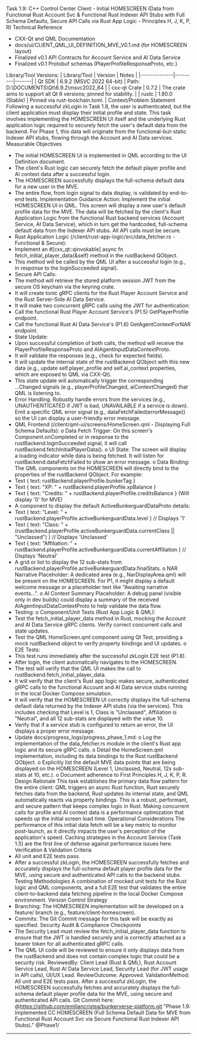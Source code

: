 Task 1.9: C++ Control Center Client - Initial HOMESCREEN
(Data from Functional Rust Account Svc & Functional Rust Indexer API Stubs with Full Schema Defaults, Secure API Calls via Rust App Logic - Principles H, J, K, P, R)
Technical Reference
* CXX-Qt and QML Documentation
* docs/ui/CLIENT_QML_UI_DEFINITION_MVE_V0.1.md (for HOMESCREEN layout)
* Finalized v0.1 API Contracts for Account Service and AI Data Service
* Finalized v0.1 Protobuf schemas (PlayerProfileResponseProto, etc.)

Library/Tool Versions:
| Library/Tool | Version | Notes |
|--------------|---------|-------|
| Qt SDK | 6.9.2 (MSVC 2022 64-bit) | Path: D:\DOCUMENTS\Qt\6.9.2\msvc2022_64 |
| cxx-qt Crate | 0.7.2 | The crate aims to support all Qt 6 versions; pinned for stability. |
| rustc | 1.80.0 (Stable) | Pinned via rust-toolchain.toml. |
Context/Problem Statement
Following a successful zkLogin in Task 1.8, the user is authenticated, but the client application must display their initial profile and state. This task involves implementing the HOMESCREEN UI itself and the underlying Rust application logic required to securely fetch the user's default data from the backend. For Phase 1, this data will originate from the functional-but-static Indexer API stubs, flowing through the Account and AI Data services.
Measurable Objectives
* The initial HOMESCREEN UI is implemented in QML according to the UI Definition document.
* The client's Rust logic can securely fetch the default player profile and AI context data after a successful login.
* The HOMESCREEN successfully displays the full-schema default data for a new user in the MVE.
* The entire flow, from login signal to data display, is validated by end-to-end tests.
Implementation Guidance
Action: Implement the initial HOMESCREEN UI in QML. This screen will display a new user's default profile data for the MVE. The data will be fetched by the client's Rust Application Logic from the functional Rust backend services (Account Service, AI Data Service), which in turn get the hardcoded, full-schema default data from the Indexer API stubs. All API calls must be secure.
* Rust Application Logic (/client/rust-app-logic/src/data_fetcher.rs - Functional & Secure):
* Implement an #[cxx_qt::qinvokable] async fn fetch_initial_player_data(&self) method in the rustBackend QObject.
* This method will be called by the QML UI after a successful login (e.g., in response to the loginSucceeded signal).
* Secure API Calls:
* The method will retrieve the stored platform session JWT from the secure OS keychain via the keyring crate.
* It will create tonic gRPC clients for the Rust Player Account Service and the Rust Server-Side AI Data Service.
* It will make two concurrent gRPC calls using the JWT for authentication:
* Call the functional Rust Player Account Service's (P1.5) GetPlayerProfile endpoint.
* Call the functional Rust AI Data Service's (P1.6) GetAgentContextForNAR endpoint.
* State Update:
* Upon successful completion of both calls, the method will receive the PlayerProfileResponseProto and AIAgentInputDataContextProto.
* It will validate the responses (e.g., check for expected fields).
* It will update the internal state of the rustBackend QObject with this new data (e.g., update self.player_profile and self.ai_context properties, which are exposed to QML via CXX-Qt).
* This state update will automatically trigger the corresponding ...Changed signals (e.g., playerProfileChanged, aiContextChanged) that QML is listening to.
* Error Handling: Robustly handle errors from the services (e.g., UNAUTHENTICATED if JWT is bad, UNAVAILABLE if a service is down). Emit a specific QML error signal (e.g., dataFetchFailed(errorMessage)) so the UI can display a user-friendly error message.
* QML Frontend (/client/qml-ui/screens/HomeScreen.qml - Displaying Full Schema Defaults):
o Data Fetch Trigger: On this screen's Component.onCompleted or in response to the rustBackend.loginSucceeded signal, it will call rustBackend.fetchInitialPlayerData().
o UI State: The screen will display a loading indicator while data is being fetched. It will listen for rustBackend.dataFetchFailed to show an error message.
o Data Binding: The QML components on the HOMESCREEN will directly bind to the properties of the rustBackend QObject. For example:
* Text { text: rustBackend.playerProfile.bunkerTag }
* Text { text: "XP: " + rustBackend.playerProfile.xpBalance }
* Text { text: "Credits: " + rustBackend.playerProfile.creditsBalance } (Will display '0' for MVE)
* A component to display the default ActiveBunkerguardDataProto details:
* Text { text: "Level: " + rustBackend.playerProfile.activeBunkerguardData.level } // Displays '1'
* Text { text: "Class: " + (rustBackend.playerProfile.activeBunkerguardData.currentClass || "Unclassed") } // Displays 'Unclassed'
* Text { text: "Affiliation: " + rustBackend.playerProfile.activeBunkerguardData.currentAffiliation } // Displays 'Neutral'
* A grid or list to display the 12 sub-stats from rustBackend.playerProfile.activeBunkerguardData.finalStats.
o NAR Narrative Placeholder: A dedicated area (e.g., NarDisplayArea.qml) will be present on the HOMESCREEN. For P1, it might display a default welcome message or a placeholder text like "Awaiting narrative events...".
o AI Context Summary Placeholder: A debug panel (visible only in dev builds) could display a summary of the received AIAgentInputDataContextProto to help validate the data flow.
* Testing:
o Component/Unit Tests (Rust App Logic & QML):
* Test the fetch_initial_player_data method in Rust, mocking the Account and AI Data Service gRPC clients. Verify correct concurrent calls and state updates.
* Test the QML HomeScreen.qml component using Qt Test, providing a mock rustBackend object to verify property bindings and UI updates.
o E2E Tests:
* This test runs immediately after the successful zkLogin E2E test (P1.8).
* After login, the client automatically navigates to the HOMESCREEN.
* The test will verify that the QML UI makes the call to rustBackend.fetch_initial_player_data.
* It will verify that the client's Rust app logic makes secure, authenticated gRPC calls to the functional Account and AI Data service stubs running in the local Docker Compose simulation.
* It will verify that the HOMESCREEN UI correctly displays the full-schema default data returned by the Indexer API stubs (via the services). This includes checking that Level is 1, Class is "Unclassed", Affiliation is "Neutral", and all 12 sub-stats are displayed with the value 10.
* Verify that if a service stub is configured to return an error, the UI displays a proper error message.
* Update docs/progress_logs/progress_phase_1.md:
o Log the implementation of the data_fetcher.rs module in the client's Rust app logic and its secure gRPC calls.
o Detail the HomeScreen.qml implementation, including its data bindings to the Rust rustBackend QObject.
o Explicitly list the default MVE data points that are being displayed on the HOMESCREEN (Level 1, Unclassed, Neutral, 12x sub-stats at 10, etc.).
o Document adherence to First Principles H, J, K, P, R.
Design Rationale
This task establishes the primary data flow pattern for the entire client: QML triggers an async Rust function, Rust securely fetches data from the backend, Rust updates its internal state, and QML automatically reacts via property bindings. This is a robust, performant, and secure pattern that keeps complex logic in Rust. Making concurrent calls for profile and AI context data is a performance optimization that speeds up the initial screen load time.
Operational Considerations
The performance of this initial data fetch will be a key metric to monitor post-launch, as it directly impacts the user's perception of the application's speed. Caching strategies in the Account Service (Task 1.5) are the first line of defense against performance issues here.
Verification & Validation Criteria
* All unit and E2E tests pass.
* After a successful zkLogin, the HOMESCREEN successfully fetches and accurately displays the full-schema default player profile data for the MVE, using secure and authenticated API calls to the backend stubs.
Testing Methodologies
A combination of mocked unit tests for the Rust logic and QML components, and a full E2E test that validates the entire client-to-backend data fetching pipeline in the local Docker Compose environment.
Version Control Strategy
* Branching: The HOMESCREEN implementation will be developed on a feature/ branch (e.g., feature/client-homescreen).
* Commits: The Git Commit message for this task will be exactly as specified.
Security Audit & Compliance Checkpoints
* The Security Lead must review the fetch_initial_player_data function to ensure that the JWT is handled securely and is correctly attached as a bearer token for all authenticated gRPC calls.
* The QML UI code will be reviewed to ensure it only displays data from the rustBackend and does not contain complex logic that could be a security risk.
ReviewedBy: Client Lead (Rust & QML), Rust Account Service Lead, Rust AI Data Service Lead, Security Lead (for JWT usage in API calls), UI/UX Lead.
ReviewOutcome: Approved.
ValidationMethod: All unit and E2E tests pass. After a successful zkLogin, the HOMESCREEN successfully fetches and accurately displays the full-schema default player profile data for the MVE, using secure and authenticated API calls.
Git Commit here: @https://github.com/emiliancristea/bunkerverse-platform.git "Phase 1.9: Implemented CC HOMESCREEN (Full Schema Default Data for MVE from Functional Rust Account Svc via Secure Functional Rust Indexer API Stubs)." @Phase1/

------------------------------------------------------------------------------------------------------------------
